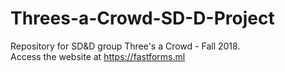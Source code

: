 <!-- ![Alt text](static/img/logo.PNG?raw=true "LOGO") -->
# Threes-a-Crowd-SD-D-Project
Repository for SD&amp;D group Three's a Crowd - Fall 2018. <br/>
Access the website at https://fastforms.ml